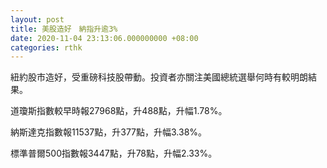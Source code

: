 ```yaml
---
layout: post
title: 美股造好　納指升逾3%
date: 2020-11-04 23:13:06.000000000 +08:00
categories: rthk
---
```


紐約股市造好，受重磅科技股帶動。投資者亦關注美國總統選舉何時有較明朗結果。

道瓊斯指數較早時報27968點，升488點，升幅1.78%。

納斯達克指數報11537點，升377點，升幅3.38%。

標準普爾500指數報3447點，升78點，升幅2.33%。
